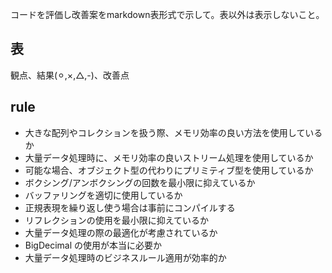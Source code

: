 コードを評価し改善案をmarkdown表形式で示して。表以外は表示しないこと。
## 表
観点、結果(⚪︎,×,△,-)、改善点

## rule
* 大きな配列やコレクションを扱う際、メモリ効率の良い方法を使用しているか
* 大量データ処理時に、メモリ効率の良いストリーム処理を使用しているか
* 可能な場合、オブジェクト型の代わりにプリミティブ型を使用しているか
* ボクシング/アンボクシングの回数を最小限に抑えているか
* バッファリングを適切に使用しているか
* 正規表現を繰り返し使う場合は事前にコンパイルする
* リフレクションの使用を最小限に抑えているか
* 大量データ処理の際の最適化が考慮されているか
* BigDecimal の使用が本当に必要か
* 大量データ処理時のビジネスルール適用が効率的か
